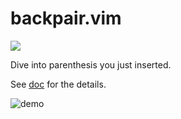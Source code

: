 # backpair.vim

[![](https://github.com/mityu/vim-backpair/actions/workflows/ci.yml/badge.svg)](https://github.com/mityu/vim-backpair/actions/workflows/ci.yml)

Dive into parenthesis you just inserted.

See [doc](./doc/backpair.txt) for the details.

![demo](https://github.com/mityu/vim-backpair/assets/24771416/b805bc05-5b90-4de0-9c18-1e1e70509a87)
